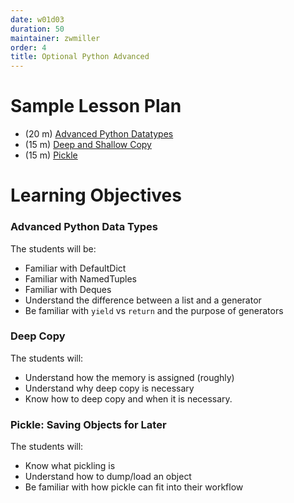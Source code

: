 ```yaml
---
date: w01d03
duration: 50
maintainer: zwmiller
order: 4
title: Optional Python Advanced
---
```


# Sample Lesson Plan

- (20 m) [Advanced Python Datatypes](advanced_python_datatypes.ipynb)
- (15 m) [Deep and Shallow Copy](deep_and_shallow_copy.ipynb)
- (15 m) [Pickle](pickle_saving_objects_for_later.ipynb)

# Learning Objectives

### Advanced Python Data Types
The students will be:

* Familiar with DefaultDict
* Familiar with NamedTuples
* Familiar with Deques
* Understand the difference between a list and a generator
* Be familiar with `yield` vs `return` and the purpose of generators

### Deep Copy

The students will: 

* Understand how the memory is assigned (roughly)
* Understand why deep copy is necessary
* Know how to deep copy and when it is necessary.

### Pickle: Saving Objects for Later

The students will:

* Know what pickling is
* Understand how to dump/load an object
* Be familiar with how pickle can fit into their workflow
